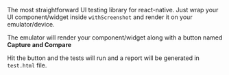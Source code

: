 The most straightforward UI testing library for react-native.
Just wrap your UI component/widget inside `withScreenshot` and render it on your emulator/device.

The emulator will render your component/widget along with a button named <b>Capture and Compare</b>

Hit the button and the tests will run and a report will be generated in `test.html` file.